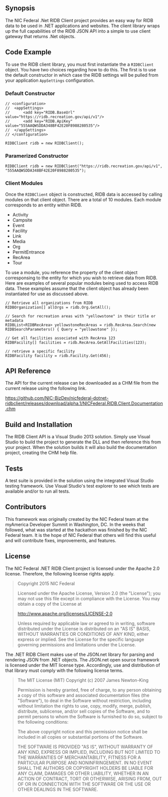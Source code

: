 ## Synopsis

The NIC Federal .Net RIDB Client project provides an easy way for RIDB data to be used in .NET applications and websites.
The client library wraps up the full capabilities of the RIDB JSON API into a simple to use client gateway that returns .Net
objects.

## Code Example

To use the RIDB client library, you must first instantiate the a `RIDBClient` object.  You have two choices regarding how to do this.  The first is
to use the default constructor in which case the RIDB settings will be pulled from your application `AppSettings` configuration.

### Default Constructor

	// <configuration>
	// 	<appSettings>
	// 		<add key="RIDB.BaseUrl" value="https://ridb.recreation.gov/api/v1"/>
	// 		<add key="RIDB.ApiKey" value="555AAQWSDDA348BF42E20F8988280535"/>
	// 	</appSettings>
	// </configuration>

	RIDBClient ridb = new RIDBClient();

### Paramerized Constructor

	RIDBClient ridb = new RIDBClient("https://ridb.recreation.gov/api/v1", "555AAQWSDDA348BF42E20F8988280535");

### Client Modules

Once the `RIDBClient` object is constructed, RIDB data is accessed by calling modules on that client object.  There are a total of
10 modules.  Each module corresponds to an entity within RIDB.

*	Activity
*	Campsite
*	Event
*	Facility
*	Link
*	Media
*	Org
*	PermitEntrance
*	RecArea
*	Tour

To use a module, you reference the property of the client object corresponsing to the entity for which you wish to retrieve data from RIDB.  Here are
examples of several popular modules being used to access RIDB data.  These examples assume that the client object has already been instantiated
for use as discussed above.

	// Retrieve all organizations from RIDB
	RIDBOrganization[] allOrgs = ridb.Org.GetAll();

	// Search for recreation areas with "yellowstone" in their title or metadata
	RIDBList<RIDBRecArea> yellowstoneRecAreas = ridb.RecArea.Search(new RIDBSearchParameters() { Query = "yellowstone" });

	// Get all facilities associated with RecArea 123
	RIDBFacility[] facilities = ridb.RecArea.GetAllFacilities(123);

	// retrieve a specific facility
	RIDBFacility facility = ridb.Facility.Get(456);

## API Reference

The API for the current release can be downloaded as a CHM file from the current release using the following link.

https://github.com/NIC-BizDev/nicfederal-dotnet-ridbclient/releases/download/alpha.1/NICFederal.RIDB.Client.Documentation.chm

## Build and Installation

The RIDB Client API is a Visual Studio 2013 solution.  Simply use Visual Studio to build the project to generate the DLL and then reference
this from your project.  When the solution builds it will also build the documentation project, creating the CHM help file.

## Tests

A test suite is provided in the solution using the integrated Visual Studio testing framework.  Use Visual Studio's test explorer
to see which tests are available and/or to run all tests.

## Contributors

This framework was originally created by the NIC Federal team at the myAmerica Developer Summit in Washington, DC.  In the weeks that followed,
what was started at the hackathon was finished by the NIC Federal team.  It is the hope of NIC Federal that others will find this
useful and will contribute fixes, improvements, and features.

## License

The NIC Federal .NET RIDB Client project is licensed under the Apache 2.0 license.  Therefore, the
following license rights apply.

> Copyright 2015 NIC Federal
>
> Licensed under the Apache License, Version 2.0 (the "License");
> you may not use this file except in compliance with the License.
> You may obtain a copy of the License at
> 
>    http://www.apache.org/licenses/LICENSE-2.0
> 
> Unless required by applicable law or agreed to in writing, software
> distributed under the License is distributed on an "AS IS" BASIS,
> WITHOUT WARRANTIES OR CONDITIONS OF ANY KIND, either express or implied.
> See the License for the specific language governing permissions and
> limitations under the License.

The .NET RIDB Client makes use of the JSON.net library for parsing and rendering
JSON from .NET objects.  The JSON.net open source framework is licensed under the MIT
license type.  Accordingly, use and distribution of that library must comply with
the following license terms.

> The MIT License (MIT)
> Copyright (c) 2007 James Newton-King
> 
> Permission is hereby granted, free of charge, to any person obtaining a copy of this software and associated documentation files (the "Software"),
> to deal in the Software without restriction, including without limitation the rights to use, copy, modify, merge, publish, distribute, sublicense,
> and/or sell copies of the Software, and to permit persons to whom the Software is furnished to do so, subject to the following conditions:
> 
> The above copyright notice and this permission notice shall be included in all copies or substantial portions of the Software.
> 
> THE SOFTWARE IS PROVIDED "AS IS", WITHOUT WARRANTY OF ANY KIND, EXPRESS OR IMPLIED, INCLUDING BUT NOT LIMITED TO THE WARRANTIES OF MERCHANTABILITY,
> FITNESS FOR A PARTICULAR PURPOSE AND NONINFRINGEMENT. IN NO EVENT SHALL THE AUTHORS OR COPYRIGHT HOLDERS BE LIABLE FOR ANY CLAIM, DAMAGES OR OTHER
> LIABILITY, WHETHER IN AN ACTION OF CONTRACT, TORT OR OTHERWISE, ARISING FROM, OUT OF OR IN CONNECTION WITH THE SOFTWARE OR THE USE OR OTHER DEALINGS
> IN THE SOFTWARE.
